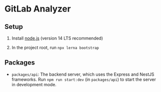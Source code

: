 # GitLab Analyzer

## Setup

1. Install [node.js](https://nodejs.org/en/) (version 14 LTS recommended)

2. In the project root, run `npx lerna bootstrap`

## Packages

* `packages/api`: The backend server, which uses the Express and NestJS frameworks. Run `npm run start:dev` (in `packages/api`) to start the server in development mode.